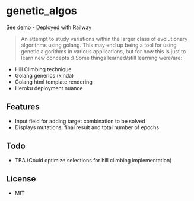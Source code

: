 # genetic_algos
[See demo](https://geneticalgos-production.up.railway.app) - Deployed with Railway
>An attempt to study variations within the larger class of evolutionary algorithms using golang. This may end up being a tool for using genetic algorithms in various applications, but for now this is just to learn new concepts :) Some things learned/still learning were/are:

- Hill Climbing technique
- Golang generics (kinda)
- Golang html template rendering
- Heroku deployment nuance 

 ## Features
- Input field for adding target combination to be solved
- Displays mutations, final result and total number of epochs

 ## Todo
- TBA (Could optimize selections for hill climbing implementation)

 ## License 
- MIT
